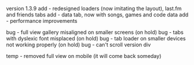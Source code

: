 version 1.3.9
add - redesigned loaders (now imitating the layout), last.fm and friends tabs
add - data tab, now with songs, games and code data
add - performance improvements

bug - full view gallery misaligned on smaller screens (on hold)
bug - tabs with dyslexic font misplaced (on hold)
bug - tab loader on smaller devices not working properly (on hold)
bug - can't scroll version div

temp - removed full view on mobile (it will come back someday)